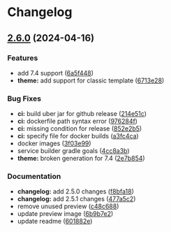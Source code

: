 # Changelog

## [2.6.0](https://github.com/lgdd/liferay-starter/compare/v2.5.5...v2.6.0) (2024-04-16)


### Features

* add 7.4 support ([6a5f448](https://github.com/lgdd/liferay-starter/commit/6a5f448f88196f543efd71075d203321c23a40e7))
* **theme:** add support for classic template ([6713e28](https://github.com/lgdd/liferay-starter/commit/6713e2830962123f73da66e8d8b4461297e6de00))


### Bug Fixes

* **ci:** build uber jar for github release ([214e51c](https://github.com/lgdd/liferay-starter/commit/214e51c5fa85bc808e3c3576f73bd764961f0eae))
* **ci:** dockerfile path syntax error ([976284f](https://github.com/lgdd/liferay-starter/commit/976284fffe67779022df2c19fee500d93a5ad426))
* **ci:** missing condition for release ([852e2b5](https://github.com/lgdd/liferay-starter/commit/852e2b553244d5c1c9d71bc44f24ef43be3cb4d1))
* **ci:** specify file for docker builds ([a3fc4ca](https://github.com/lgdd/liferay-starter/commit/a3fc4ca370256f053c8d930a9a8e2b9728916ba1))
* docker images ([3f03e99](https://github.com/lgdd/liferay-starter/commit/3f03e99a7614d5e647f3879e6c3bdbb9510feed5))
* service builder gradle goals ([4cc8a3b](https://github.com/lgdd/liferay-starter/commit/4cc8a3b2e1fcf760ae0b01c8ff3dc5d08b3d91cd))
* **theme:** broken generation for 7.4 ([2e7b854](https://github.com/lgdd/liferay-starter/commit/2e7b854d89a7c820ed00d6af80579541a0db3647))


### Documentation

* **changelog:** add 2.5.0 changes ([f8bfa18](https://github.com/lgdd/liferay-starter/commit/f8bfa18fa504e0b44695008371909e6f09838c21))
* **changelog:** add 2.5.1 changes ([477a5c2](https://github.com/lgdd/liferay-starter/commit/477a5c23787d4314269063b3a6372fde566624cb))
* remove unused preview ([c48c688](https://github.com/lgdd/liferay-starter/commit/c48c68832aba335305e06431a9716f7d0ecf3148))
* update preview image ([6b9b7e2](https://github.com/lgdd/liferay-starter/commit/6b9b7e23de070a4a759d342320dae5e117b36516))
* update readme ([601882e](https://github.com/lgdd/liferay-starter/commit/601882edc6c86693b18ae7f93b250b6f7c8ab5c6))
